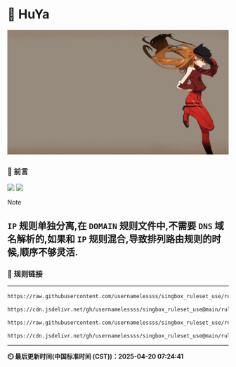 
# 🧸 HuYa
![](https://raw.githubusercontent.com/usernamelessss/picture-bed/main/images/202504042256831.jpg)
### 📣 前言
![](https://shields.io/badge/-移除重复规则-ff69b4) ![](https://shields.io/badge/-IP&nbsp;规则单独存放不与&nbsp;DOMAIN&nbsp;等混合-green)
> [!NOTE]
**`IP` 规则单独分离,在 `DOMAIN` 规则文件中,不需要 `DNS` 域名解析的,如果和 `IP` 规则混合,导致排列路由规则的时候,顺序不够灵活.**
---

###  🔗 规则链接
---

```url
https://raw.githubusercontent.com/usernamelessss/singbox_ruleset_use/refs/heads/main/rule/HuYa/HuYa_No_IP.json
```

```url
https://cdn.jsdelivr.net/gh/usernamelessss/singbox_ruleset_use@main/rule/HuYa/HuYa_No_IP.json
```

```url
https://raw.githubusercontent.com/usernamelessss/singbox_ruleset_use/refs/heads/main/rule/HuYa/HuYa_No_IP.srs
```

```url
https://cdn.jsdelivr.net/gh/usernamelessss/singbox_ruleset_use@main/rule/HuYa/HuYa_No_IP.srs
```

---
**⏲️ 最后更新时间(中国标准时间 (CST))：2025-04-20 07:24:41**